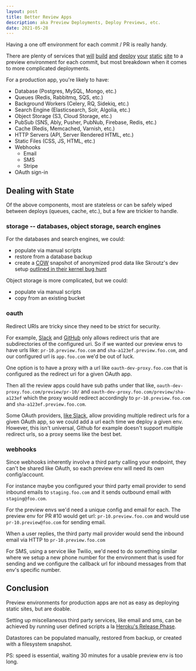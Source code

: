 ```yaml
---
layout: post
title: Better Review Apps
description: aka Preview Deployments, Deploy Previews, etc.
date: 2021-05-28
---
```


Having a one off environment for each commit / PR is really handy.

There are plenty of services that [will][heroku] [build][vercel] [and][netlify]
[deploy][cloudflare] [your][gitlab] [static][layerci] [site][release] to a
preview environment for each commit, but most breakdown when it comes to more
complicated deployments.

For a production app, you're likely to have:

- Database (Postgres, MySQL, Mongo, etc.)
- Queues (Redis, Rabbitmq, SQS, etc.)
- Background Workers (Celery, RQ, Sidekiq, etc.)
- Search Engine (Elasticsearch, Solr, Algolia, etc.)
- Object Storage (S3, Cloud Storage, etc.)
- PubSub (SNS, Ably, Pusher, PubNub, Firebase, Redis, etc.)
- Cache (Redis, Memcached, Varnish, etc.)
- HTTP Servers (API, Server Rendered HTML, etc.)
- Static Files (CSS, JS, HTML, etc.)
- Webhooks
  - Email
  - SMS
  - Stripe
- OAuth sign-in

## Dealing with State

Of the above components, most are stateless or can be safely wiped between
deploys (queues, cache, etc.), but a few are trickier to handle.

### storage -- databases, object storage, search engines

For the databases and search engines, we could:

- populate via manual scripts
- restore from a database backup
- create a [COW][cow] snapshot of anonymized prod data like Skroutz's dev setup [outlined in their kernel bug hunt](https://engineering.skroutz.gr/blog/uncovering-a-24-year-old-bug-in-the-linux-kernel/)

Object storage is more complicated, but we could:

- populate via manual scripts
- copy from an existing bucket

### oauth

Redirect URIs are tricky since they need to be strict for security.

For example, [Slack][slack-oauth] and [GitHub][github-oauth] only allows redirect uris that are
subdirectories of the configured uri. So if we wanted our preview envs to have
urls like: `pr-10.preview.foo.com` and `sha-a123ef.preview.foo.com`,
and our configured url is `app.foo.com` we'd be out of luck.

One option is to have a proxy with a url like `oauth-dev-proxy.foo.com` that
is configured as the redirect uri for a given OAuth app.

Then all the review apps could have sub paths under that like,
`oauth-dev-proxy.foo.com/preview/pr-10/` and
`oauth-dev-proxy.foo.com/preview/sha-a123ef` which the proxy would
redirect accordingly to `pr-10.preview.foo.com` and
`sha-a123ef.preview.foo.com`.

Some OAuth providers, [like Slack][slack-redirect-urls], allow providing
multiple redirect urls for a given OAuth app, so we could add a url each time
we deploy a given env. However, this isn't universal, Github for example
doesn't support multiple redirect urls, so a proxy seems like the best bet.

### webhooks

Since webhooks inherently involve a third party calling your endpoint, they
can't be shared like OAuth, so each preview env will need its own
config/account.

For instance maybe you configured your third party email provider to send
inbound emails to `staging.foo.com` and it sends outbound email with
`staging@foo.com`.

For the preview envs we'd need a unique config and email for each.
The preview env for PR #10 would get url: `pr-10.preview.foo.com` and would use
`pr-10.preview@foo.com` for sending email.

When a user replies, the third party mail provider would send the inbound
email via HTTP to `pr-10.preview.foo.com`

For SMS, using a service like Twilio, we'd need to do something similar where
we setup a new phone number for the environment that is used for sending and
we configure the callback url for inbound messages from that env's specific
number.

## Conclusion

Preview environments for production apps are not as easy as deploying static
sites, but are doable.

Setting up miscellaneous third party services, like email and sms, can be
achieved by running user defined scripts a la [Heroku's Release
Phase](https://devcenter.heroku.com/articles/release-phase).

Datastores can be populated manually, restored from backup, or created with a
filesystem snapshot.

PS: speed is essential, waiting 30 minutes for a usable preview env is too long.

[heroku]: https://devcenter.heroku.com/articles/github-integration-review-apps
[vercel]: https://vercel.com/docs/platform/deployments#preview
[netlify]: https://www.netlify.com/products/deploy-previews/
[cloudflare]: https://developers.cloudflare.com/pages/platform/preview-deployments
[gitlab]: https://docs.gitlab.com/ee/ci/review_apps/
[layerci]: https://layerci.com/
[homerolled]: https://engineering.skroutz.gr/blog/uncovering-a-24-year-old-bug-in-the-linux-kernel/
[release]: https://releasehub.com/
[slack-oauth]: https://api.slack.com/authentication/oauth-v2#redirect_urls
[slack-redirect-urls]: https://api.slack.com/authentication/oauth-v2
[github-oauth]: https://docs.github.com/en/developers/apps/building-oauth-apps/authorizing-oauth-apps#redirect-urls
[cow]: https://en.wikipedia.org/wiki/Copy-on-write
